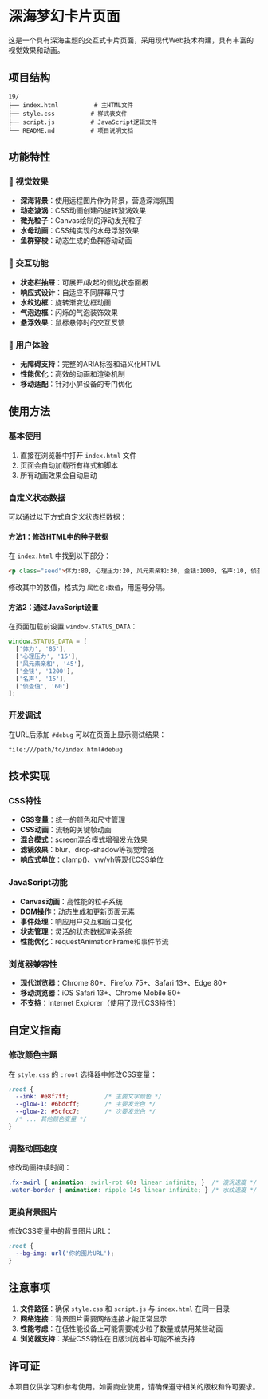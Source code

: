 # 深海梦幻卡片页面

这是一个具有深海主题的交互式卡片页面，采用现代Web技术构建，具有丰富的视觉效果和动画。

## 项目结构

```
19/
├── index.html          # 主HTML文件
├── style.css          # 样式表文件
├── script.js          # JavaScript逻辑文件
└── README.md          # 项目说明文档
```

## 功能特性

### 🎨 视觉效果
- **深海背景**：使用远程图片作为背景，营造深海氛围
- **动态漩涡**：CSS动画创建的旋转漩涡效果
- **微光粒子**：Canvas绘制的浮动发光粒子
- **水母动画**：CSS纯实现的水母浮游效果
- **鱼群穿梭**：动态生成的鱼群游动动画

### 🎯 交互功能
- **状态栏抽屉**：可展开/收起的侧边状态面板
- **响应式设计**：自适应不同屏幕尺寸
- **水纹边框**：旋转渐变边框动画
- **气泡边框**：闪烁的气泡装饰效果
- **悬浮效果**：鼠标悬停时的交互反馈

### 📱 用户体验
- **无障碍支持**：完整的ARIA标签和语义化HTML
- **性能优化**：高效的动画和渲染机制
- **移动适配**：针对小屏设备的专门优化

## 使用方法

### 基本使用
1. 直接在浏览器中打开 `index.html` 文件
2. 页面会自动加载所有样式和脚本
3. 所有动画效果会自动启动

### 自定义状态数据
可以通过以下方式自定义状态栏数据：

#### 方法1：修改HTML中的种子数据
在 `index.html` 中找到以下部分：
```html
<p class="seed">体力:80, 心理压力:20, 风元素亲和:30, 金钱:1000, 名声:10, 侦查值:50</p>
```
修改其中的数值，格式为 `属性名:数值`，用逗号分隔。

#### 方法2：通过JavaScript设置
在页面加载前设置 `window.STATUS_DATA`：
```javascript
window.STATUS_DATA = [
  ['体力', '85'],
  ['心理压力', '15'],
  ['风元素亲和', '45'],
  ['金钱', '1200'],
  ['名声', '15'],
  ['侦查值', '60']
];
```

### 开发调试
在URL后添加 `#debug` 可以在页面上显示测试结果：
```
file:///path/to/index.html#debug
```

## 技术实现

### CSS特性
- **CSS变量**：统一的颜色和尺寸管理
- **CSS动画**：流畅的关键帧动画
- **混合模式**：screen混合模式增强发光效果
- **滤镜效果**：blur、drop-shadow等视觉增强
- **响应式单位**：clamp()、vw/vh等现代CSS单位

### JavaScript功能
- **Canvas动画**：高性能的粒子系统
- **DOM操作**：动态生成和更新页面元素
- **事件处理**：响应用户交互和窗口变化
- **状态管理**：灵活的状态数据渲染系统
- **性能优化**：requestAnimationFrame和事件节流

### 浏览器兼容性
- **现代浏览器**：Chrome 80+、Firefox 75+、Safari 13+、Edge 80+
- **移动浏览器**：iOS Safari 13+、Chrome Mobile 80+
- **不支持**：Internet Explorer（使用了现代CSS特性）

## 自定义指南

### 修改颜色主题
在 `style.css` 的 `:root` 选择器中修改CSS变量：
```css
:root {
  --ink: #e8f7ff;          /* 主要文字颜色 */
  --glow-1: #6bdcff;       /* 主要发光色 */
  --glow-2: #5cfcc7;       /* 次要发光色 */
  /* ... 其他颜色变量 */
}
```

### 调整动画速度
修改动画持续时间：
```css
.fx-swirl { animation: swirl-rot 60s linear infinite; }  /* 漩涡速度 */
.water-border { animation: ripple 14s linear infinite; } /* 水纹速度 */
```

### 更换背景图片
修改CSS变量中的背景图片URL：
```css
:root {
  --bg-img: url('你的图片URL');
}
```

## 注意事项

1. **文件路径**：确保 `style.css` 和 `script.js` 与 `index.html` 在同一目录
2. **网络连接**：背景图片需要网络连接才能正常显示
3. **性能考虑**：在低性能设备上可能需要减少粒子数量或禁用某些动画
4. **浏览器支持**：某些CSS特性在旧版浏览器中可能不被支持

## 许可证

本项目仅供学习和参考使用。如需商业使用，请确保遵守相关的版权和许可要求。
